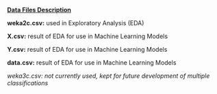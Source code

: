 <b><u>Data Files Description</u></b>

<b>weka2c.csv:</b>  used in Exploratory Analysis (EDA)

<b>X.csv:</b>  result of EDA for use in Machine Learning Models

<b>Y.csv:</b>  result of EDA for use in Machine Learning Models

<b>data.csv:</b>  result of EDA for use in Machine Learning Models


<i>weka3c.csv:  not currently used, kept for future development of multiple classifications</i>
